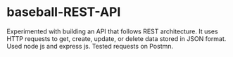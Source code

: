 # baseball-REST-API

Experimented with building an API that follows REST architecture. It uses HTTP requests to get, create, update, or delete data stored in JSON format. Used node js and express js. Tested requests on Postmn.
